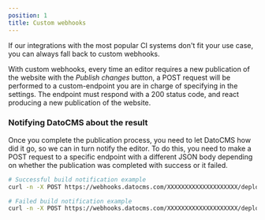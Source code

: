 ```yaml
---
position: 1
title: Custom webhooks
---
```


If our integrations with the most popular CI systems don't fit your use case, you can always fall back to custom webhooks.

With custom webhooks, every time an editor requires a new publication of the website with the *Publish changes* button, a POST request will be performed to a custom-endpoint you are in charge of specifying in the settings. The endpoint must respond with a 200 status code, and react producing a new publication of the website. 

### Notifying DatoCMS about the result

Once you complete the publication process, you need to let DatoCMS how did it go, so we can in turn notify the editor. To do this, you need to make a POST request to a specific endpoint with a different JSON body depending on whether the publication was completed with success or it failed.

```bash
# Successful build notification example
curl -n -X POST https://webhooks.datocms.com/XXXXXXXXXXXXXXXXXXXX/deploy-results -H 'Content-Type: application/json' -d '{ "status": "success" }'

# Failed build notification example
curl -n -X POST https://webhooks.datocms.com/XXXXXXXXXXXXXXXXXXXX/deploy-results -H 'Content-Type: application/json' -d '{ "status": "error" }'
```
